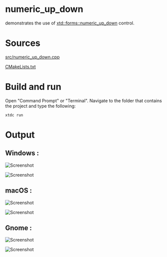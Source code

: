 # numeric_up_down

demonstrates the use of [xtd::forms::numeric_up_down](../../../src/xtd_forms/include/xtd/forms/numeric_up_down.hpp) control.

# Sources

[src/numeric_up_down.cpp](src/numeric_up_down.cpp)

[CMakeLists.txt](CMakeLists.txt)

# Build and run

Open "Command Prompt" or "Terminal". Navigate to the folder that contains the project and type the following:

```shell
xtdc run
```

# Output

## Windows :

![Screenshot](../../../docs/pictures/examples/numeric_up_down_w.png)

![Screenshot](../../../docs/pictures/examples/numeric_up_down_wd.png)

## macOS :

![Screenshot](../../../docs/pictures/examples/numeric_up_down_m.png)

![Screenshot](../../../docs/pictures/examples/numeric_up_down_md.png)

## Gnome :

![Screenshot](../../../docs/pictures/examples/numeric_up_down_g.png)

![Screenshot](../../../docs/pictures/examples/numeric_up_down_gd.png)
